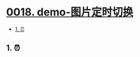 # [0018. demo-图片定时切换](https://github.com/Tdahuyou/TNotes.react/tree/main/notes/0018.%20demo-%E5%9B%BE%E7%89%87%E5%AE%9A%E6%97%B6%E5%88%87%E6%8D%A2)

<!-- region:toc -->
- [1. ⏰](#1-)
<!-- endregion:toc -->

## 1. ⏰
